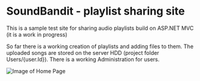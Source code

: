 # SoundBandit - playlist sharing site
This is a sample test site for sharing audio playlists build on ASP.NET MVC (it is a work in progress)

So far there is a working creation of playlists and adding files to them. The uploaded songs are stored on the server
HDD (project folder Users/{user.Id}). There is a working Administration for users.


![Image of Home Page](https://content.screencast.com/users/MackOrc/folders/Jing/media/54e700c0-abcd-47f2-9a5b-9723f723937d/SoundBandit_Playlist.png)
